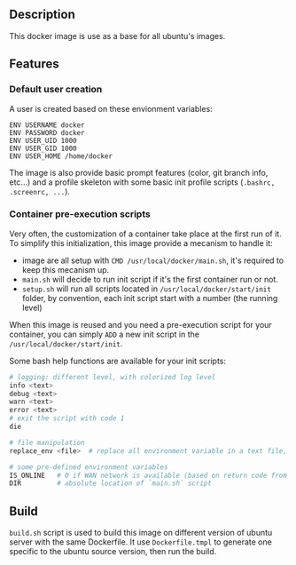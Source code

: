 ## Description

This docker image is use as a base for all ubuntu's images.

## Features

### Default user creation

A user is created based on these envionment variables:

```
ENV USERNAME docker
ENV PASSWORD docker
ENV USER_UID 1000
ENV USER_GID 1000
ENV USER_HOME /home/docker
```

The image is also provide basic prompt features (color, git branch info, etc...) and a profile skeleton with some basic
init profile scripts (`.bashrc, .screenrc, ...`).

### Container pre-execution scripts

Very often, the customization of a container take place at the first run of it.
To simplify this initialization, this image provide a mecanism to handle it:

- image are all setup with `CMD /usr/local/docker/main.sh`, it's required to keep this mecanism up.
- `main.sh` will decide to run init script if it's the first container run or not.
- `setup.sh` will run all scripts located in `/usr/local/docker/start/init` folder, by convention,
each init script start with a number (the running level)

When this image is reused and you need a pre-execution script for your container,
you can simply `ADD` a new init script in the `/usr/local/docker/start/init`.

Some bash help functions are available for your init scripts:

```bash
# logging: different level, with colorized log level
info <text>
debug <text>
warn <text>
error <text>
# exit the script with code 1
die

# file manipulation
replace_env <file>  # replace all environment variable in a text file, env have to follow this syntax: {ENV_NAME}

# some pre-defined environment variables
IS_ONLINE   # 0 if WAN network is available (based on return code from ping 8.8.8.8)
DIR         # absolute location of `main.sh` script

```
## Build

`build.sh` script is used to build this image on different version of ubuntu server with the same Dockerfile.
It use `Dockerfile.tmpl` to generate one specific to the ubuntu source version, then run the build.




